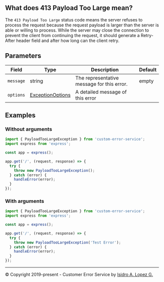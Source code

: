 ## What does 413 Payload Too Large mean?

The `413 Payload Too Large` status code means the server refuses to process the request because the request payload is larger than the server is able or willing to process. While the server may close the connection to prevent the client from continuing the request, it should generate a Retry-After header field and after how long can the client retry.

## Parameters

| Field     | Type                                                             | Description                                | Default |
|-----------|------------------------------------------------------------------|--------------------------------------------|---------|
| `message` | string                                                           | The representative message for this error. | empty   |
| `options` | [ExceptionOptions](../interfaces/exception-options.interface.md) | A detailed message of this error           |         |

## Examples

### Without arguments

```typescript
import { PayloadTooLargeException } from 'custom-error-service';
import express from 'express';

const app = express();

app.get('/', (request, response) => {
  try {
    throw new PayloadTooLargeException();
  } catch (error) {
    handleError(error);
  }
});
```

### With arguments

```typescript
import { PayloadTooLargeException } from 'custom-error-service';
import express from 'express';

const app = express();

app.get('/', (request, response) => {
  try {
    throw new PayloadTooLargeException('Test Error');
  } catch (error) {
    handleError(error);
  }
});
```

---

&copy; Copyright 2019-present - Customer Error Service by [Isidro A. Lopez G.](https://ialopezg.com/)
